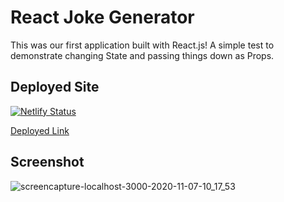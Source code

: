 # React Joke Generator

This was our first application built with React.js! A simple test to demonstrate changing State and passing things down as Props.

## Deployed Site
[![Netlify Status](https://api.netlify.com/api/v1/badges/fff60d40-e9bd-46fe-bc10-479a01c531e3/deploy-status)](https://app.netlify.com/sites/react-joke-generator/deploys)

[Deployed Link](https://react-joke-generator.netlify.app/)

## Screenshot

![screencapture-localhost-3000-2020-11-07-10_17_53](https://user-images.githubusercontent.com/66916708/98446436-0ba59c80-20e3-11eb-9453-700b18a0966f.png)


